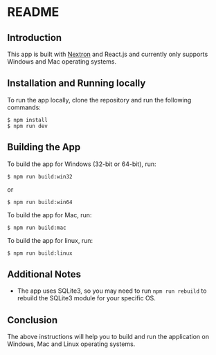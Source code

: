 # README

## Introduction
This app is built with [Nextron](https://github.com/saltyshiomix/nextron) and React.js and currently only supports Windows and Mac operating systems.

## Installation and Running locally
To run the app locally, clone the repository and run the following commands:


```
$ npm install
$ npm run dev
```

## Building the App
To build the app for Windows (32-bit or 64-bit), run:


```
$ npm run build:win32
```

or

```
$ npm run build:win64
```

To build the app for Mac, run:

```
$ npm run build:mac
```
To build the app for linux, run:

```
$ npm run build:linux
```
## Additional Notes
- The app uses SQLite3, so you may need to run `npm run rebuild` to rebuild the SQLite3 module for your specific OS.


## Conclusion
The above instructions will help you to build and run the application on Windows, Mac and Linux operating systems.
